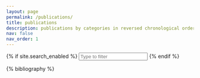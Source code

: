 ```yaml
---
layout: page
permalink: /publications/
title: publications
description: publications by categories in reversed chronological order. generated by jekyll-scholar.
nav: false
nav_order: 1
---
```


<!-- _pages/publications.md -->

{% if site.search_enabled %}
<input type="text" id="bibsearch" spellcheck="false" autocomplete="off" class="search bibsearch-form-input" placeholder="Type to filter">
{% endif %}

<div class="publications">

{% bibliography %}

</div>
